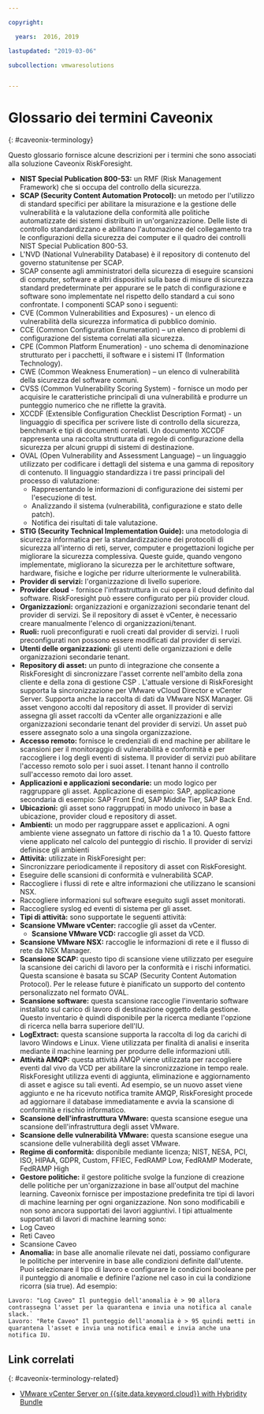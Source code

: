 ```yaml
---

copyright:

  years:  2016, 2019

lastupdated: "2019-03-06"

subcollection: vmwaresolutions


---
```


# Glossario dei termini Caveonix
{: #caveonix-terminology}

Questo glossario fornisce alcune descrizioni per i termini che sono associati alla soluzione Caveonix RiskForesight.

-	**NIST Special Publication 800-53:** un RMF (Risk Management Framework) che si occupa del controllo della sicurezza.
-	**SCAP (Security Content Automation Protocol):** un metodo per l'utilizzo di standard specifici per abilitare la misurazione e la gestione delle vulnerabilità e la valutazione della conformità alle politiche automatizzate dei sistemi distribuiti in un'organizzazione. Delle liste di controllo standardizzano e abilitano l'automazione del collegamento tra le configurazioni della sicurezza dei computer e il quadro dei controlli NIST Special Publication 800-53.
  - L'NVD (National Vulnerability Database) è il repository di contenuto del governo statunitense per SCAP.
  -	SCAP consente agli amministratori della sicurezza di eseguire scansioni di computer, software e altri dispositivi sulla base di misure di sicurezza standard predeterminate per appurare se le patch di configurazione e software sono implementate nel rispetto dello standard a cui sono confrontate.
  I componenti SCAP sono i seguenti:
  -	CVE (Common Vulnerabilities and Exposures) - un elenco di vulnerabilità della sicurezza informatica di pubblico dominio.
  -	CCE (Common Configuration Enumeration) – un elenco di problemi di configurazione del sistema correlati alla sicurezza.
  -	CPE (Common Platform Enumeration) - uno schema di denominazione strutturato per i pacchetti, il software e i sistemi IT (Information Technology).
  -	CWE (Common Weakness Enumeration) – un elenco di vulnerabilità della sicurezza del software comuni.
  -	CVSS (Common Vulnerability Scoring System) - fornisce un modo per acquisire le caratteristiche principali di una vulnerabilità e produrre un punteggio numerico che ne riflette la gravità.
  -	XCCDF (Extensible Configuration Checklist Description Format) - un linguaggio di specifica per scrivere liste di controllo della sicurezza, benchmark e tipi di documenti correlati. Un documento XCCDF rappresenta una raccolta strutturata di regole di configurazione della sicurezza per alcuni gruppi di sistemi di destinazione.
  -	OVAL (Open Vulnerability and Assessment Language) – un linguaggio utilizzato per codificare i dettagli del sistema e una gamma di repository di contenuto. Il linguaggio standardizza i tre passi principali del processo di valutazione:
      - Rappresentando le informazioni di configurazione dei sistemi per l'esecuzione di test.
      -	Analizzando il sistema (vulnerabilità, configurazione e stato delle patch).
      -	Notifica dei risultati di tale valutazione.
-	**STIG (Security Technical Implementation Guide):** una metodologia di sicurezza informatica per la standardizzazione dei protocolli di sicurezza all'interno di reti, server, computer e progettazioni logiche per migliorare la sicurezza complessiva. Queste guide, quando vengono implementate, migliorano la sicurezza per le architetture software, hardware, fisiche e logiche per ridurre ulteriormente le vulnerabilità.
-	**Provider di servizi:** l'organizzazione di livello superiore.
-	**Provider cloud** - fornisce l'infrastruttura in cui opera il cloud definito dal software. RiskForesight può essere configurato per più provider cloud.
-	**Organizzazioni:** organizzazioni e organizzazioni secondarie tenant del provider di servizi. Se il repository di asset è vCenter, è necessario creare manualmente l'elenco di organizzazioni/tenant.
-	**Ruoli:** ruoli preconfigurati e ruoli creati dal provider di servizi. I ruoli preconfigurati non possono essere modificati dal provider di servizi.
-	**Utenti delle organizzazioni:** gli utenti delle organizzazioni e delle organizzazioni secondarie tenant.
-	**Repository di asset:** un punto di integrazione che consente a RiskForesight di sincronizzare l'asset corrente nell'ambito della zona cliente e della zona di gestione CSP . L'attuale versione di RiskForesight supporta la sincronizzazione per VMware vCloud Director e vCenter Server. Supporta anche la raccolta di dati da VMware NSX Manager. Gli asset vengono accolti dal repository di asset. Il provider di servizi assegna gli asset raccolti da vCenter alle organizzazioni e alle organizzazioni secondarie tenant del provider di servizi. Un asset può essere assegnato solo a una singola organizzazione.
-	**Accesso remoto:** fornisce le credenziali di end machine per abilitare le scansioni per il monitoraggio di vulnerabilità e conformità e per raccogliere i log degli eventi di sistema. Il provider di servizi può abilitare l'accesso remoto solo per i suoi asset. I tenant hanno il controllo sull'accesso remoto dai loro asset.
-	**Applicazioni e applicazioni secondarie:** un modo logico per raggruppare gli asset. Applicazione di esempio: SAP, applicazione secondaria di esempio: SAP Front End, SAP Middle Tier, SAP Back End.
-	**Ubicazioni:** gli asset sono raggruppati in modo univoco in base a ubicazione, provider cloud e repository di asset.
-	**Ambienti:** un modo per raggruppare asset e applicazioni. A ogni ambiente viene assegnato un fattore di rischio da 1 a 10. Questo fattore viene applicato nel calcolo del punteggio di rischio. Il provider di servizi definisce gli ambienti
-	**Attività:** utilizzate in RiskForesight per:
  -	Sincronizzare periodicamente il repository di asset con RiskForesight.
  -	Eseguire delle scansioni di conformità e vulnerabilità SCAP.
  -	Raccogliere i flussi di rete e altre informazioni che utilizzano le scansioni NSX.
  -	Raccogliere informazioni sul software eseguito sugli asset monitorati.
  -	Raccogliere syslog ed eventi di sistema per gli asset.
-	**Tipi di attività:** sono supportate le seguenti attività:
  -	**Scansione VMware vCenter:** raccoglie gli asset da vCenter.
	- **Scansione VMware VCD:** raccoglie gli asset da VCD.
  -	**Scansione VMware NSX:** raccoglie le informazioni di rete e il flusso di rete da NSX Manager.
  - **Scansione SCAP:** questo tipo di scansione viene utilizzato per eseguire la scansione dei carichi di lavoro per la conformità e i rischi informatici. Questa scansione è basata su SCAP (Security Content Automation Protocol). Per le release future è pianificato un supporto del contento personalizzato nel formato OVAL.
  - **Scansione software:** questa scansione raccoglie l'inventario software installato sul carico di lavoro di destinazione oggetto della gestione. Questo inventario è quindi disponibile per la ricerca mediante l'opzione di ricerca nella barra superiore dell'IU.
  - **LogExtract:** questa scansione supporta la raccolta di log da carichi di lavoro Windows e Linux. Viene utilizzata per finalità di analisi e inserita mediante il machine learning per produrre delle informazioni utili.
  - **Attività AMQP:** questa attività AMQP viene utilizzata per raccogliere eventi dal vivo da VCD per abilitare la sincronizzazione in tempo reale. RiskForesight utilizza eventi di aggiunta, eliminazione e aggiornamento di asset e agisce su tali eventi. Ad esempio, se un nuovo asset viene aggiunto e ne ha ricevuto notifica tramite AMQP, RiskForesight procede ad aggiornare il database immediatamente e avvia la scansione di conformità e rischio informatico.
  - **Scansione dell'infrastruttura VMware:** questa scansione esegue una scansione dell'infrastruttura degli asset VMware.
  -	**Scansione delle vulnerabilità VMware:** questa scansione esegue una scansione delle vulnerabilità degli asset VMware.
-	**Regime di conformità:** disponibile mediante licenza; NIST, NESA, PCI, ISO, HIPAA, GDPR, Custom, FFIEC, FedRAMP Low, FedRAMP Moderate, FedRAMP High
-	**Gestore politiche:** il gestore politiche svolge la funzione di creazione delle politiche per un'organizzazione in base all'output del machine learning. Caveonix fornisce per impostazione predefinita tre tipi di lavori di machine learning per ogni organizzazione. Non sono modificabili e non sono ancora supportati dei lavori aggiuntivi. I tipi attualmente supportati di lavori di machine learning sono:
  -	Log Caveo
  -	Reti Caveo
  -	Scansione Caveo
-	**Anomalia:** in base alle anomalie rilevate nei dati, possiamo configurare le politiche per intervenire in base alle condizioni definite dall'utente. Puoi selezionare il tipo di lavoro e configurare le condizioni booleane per il punteggio di anomalie e definire l'azione nel caso in cui la condizione ricorra (sia true). Ad esempio:
```
Lavoro: "Log Caveo" Il punteggio dell'anomalia è > 90 allora contrassegna l'asset per la quarantena e invia una notifica al canale slack.`
Lavoro: "Rete Caveo" Il punteggio dell'anomalia è > 95 quindi metti in quarantena l'asset e invia una notifica email e invia anche una notifica IU.
```

## Link correlati
{: #caveonix-terminology-related}

* [VMware vCenter Server on {{site.data.keyword.cloud}} with Hybridity Bundle](/docs/services/vmwaresolutions/archiref/vcs?topic=vmware-solutions-vcs-hybridity-intro)
